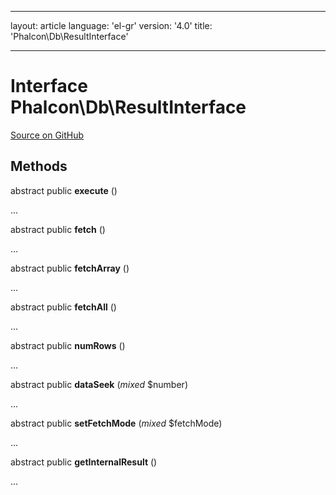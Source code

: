 * * *

layout: article language: 'el-gr' version: '4.0' title: 'Phalcon\Db\ResultInterface'

* * *

# Interface **Phalcon\Db\ResultInterface**

<a href="https://github.com/phalcon/cphalcon/tree/v4.0.0/phalcon/db/resultinterface.zep" class="btn btn-default btn-sm">Source on GitHub</a>

## Methods

abstract public **execute** ()

...

abstract public **fetch** ()

...

abstract public **fetchArray** ()

...

abstract public **fetchAll** ()

...

abstract public **numRows** ()

...

abstract public **dataSeek** (*mixed* $number)

...

abstract public **setFetchMode** (*mixed* $fetchMode)

...

abstract public **getInternalResult** ()

...